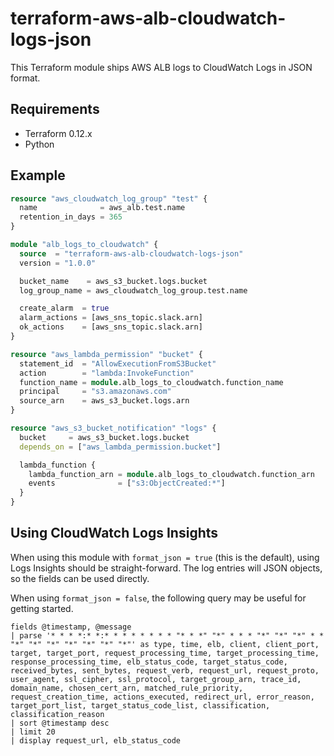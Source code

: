 # terraform-aws-alb-cloudwatch-logs-json

This Terraform module ships AWS ALB logs to CloudWatch Logs in JSON format.

## Requirements

* Terraform 0.12.x
* Python

## Example

```tf
resource "aws_cloudwatch_log_group" "test" {
  name              = aws_alb.test.name
  retention_in_days = 365
}

module "alb_logs_to_cloudwatch" {
  source  = "terraform-aws-alb-cloudwatch-logs-json"
  version = "1.0.0"

  bucket_name    = aws_s3_bucket.logs.bucket
  log_group_name = aws_cloudwatch_log_group.test.name

  create_alarm  = true
  alarm_actions = [aws_sns_topic.slack.arn]
  ok_actions    = [aws_sns_topic.slack.arn]
}

resource "aws_lambda_permission" "bucket" {
  statement_id  = "AllowExecutionFromS3Bucket"
  action        = "lambda:InvokeFunction"
  function_name = module.alb_logs_to_cloudwatch.function_name
  principal     = "s3.amazonaws.com"
  source_arn    = aws_s3_bucket.logs.arn
}

resource "aws_s3_bucket_notification" "logs" {
  bucket     = aws_s3_bucket.logs.bucket
  depends_on = ["aws_lambda_permission.bucket"]

  lambda_function {
    lambda_function_arn = module.alb_logs_to_cloudwatch.function_arn
    events              = ["s3:ObjectCreated:*"]
  }
}
```

## Using CloudWatch Logs Insights

When using this module with `format_json = true` (this is the default), using Logs Insights should be straight-forward. The log entries will JSON objects, so the fields can be used directly.

When using `format_json = false`, the following query may be useful for getting started.

```
fields @timestamp, @message
| parse '* * * *:* *:* * * * * * * * "* * *" "*" * * * "*" "*" "*" * * "*" "*" "*" "*" "*" "*" "*"' as type, time, elb, client, client_port, target, target_port, request_processing_time, target_processing_time, response_processing_time, elb_status_code, target_status_code, received_bytes, sent_bytes, request_verb, request_url, request_proto, user_agent, ssl_cipher, ssl_protocol, target_group_arn, trace_id, domain_name, chosen_cert_arn, matched_rule_priority, request_creation_time, actions_executed, redirect_url, error_reason, target_port_list, target_status_code_list, classification, classification_reason
| sort @timestamp desc
| limit 20
| display request_url, elb_status_code
```
